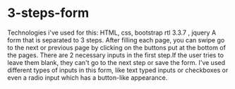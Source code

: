 # 3-steps-form
Technologies i've used for this:  HTML, css, bootstrap rtl 3.3.7 , jquery
A form that is separated to 3 steps.
After filling each page, you can swipe go to the next or previous page by clicking on the buttons put at the bottom of the pages.
There are 2 necessary inputs in the first step.If the user tries to leave them blank, they can't go to the next step or save the form.
I've used different types of inputs in this form, like text typed inputs or checkboxes or even a radio input which has a button-like appearance.

